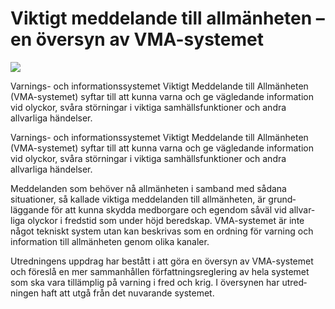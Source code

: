 # Viktigt meddelande till allmänheten – en översyn av VMA-systemet

![](/contentassets/86effebc4c934b859234ff3237306321/ds20221_omslag.jpg?width=150&quality=85)

Varnings- och informations­systemet Viktigt Meddelande till Allmän­heten (VMA-systemet) syftar till att kunna varna och ge väg­ledande informa­tion vid olyckor, svåra stör­ningar i viktiga sam­hälls­funk­tioner och andra allvarliga hän­delser.

Varnings- och informations­systemet Viktigt Meddelande till Allmän­heten (VMA-systemet) syftar till att kunna varna och ge väg­ledande informa­tion vid olyckor, svåra stör­ningar i viktiga sam­hälls­funk­tioner och andra allvarliga hän­delser.

Med­delanden som behöver nå allmän­heten i samband med sådana situationer, så kallade viktiga med­delanden till allmän­heten, är grund­läggande för att kunna skydda med­borgare och egen­dom såväl vid allvar­liga olyckor i fredstid som under höjd bered­skap. VMA-systemet är inte något tekniskt system utan kan beskri­vas som en ordning för varning och information till allmän­heten genom olika kanaler.

Utredningens uppdrag har bestått i att göra en översyn av VMA-systemet och föreslå en mer samman­hållen författ­nings­reglering av hela systemet som ska vara tillämp­lig på varning i fred och krig. I över­synen har utred­ningen haft att utgå från det nuvarande systemet.
